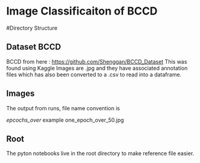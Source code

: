 # Image Classificaiton of BCCD

#Directory Structure

## Dataset BCCD
BCCD from here : https://github.com/Shenggan/BCCD_Dataset
This was found using Kaggle
Images are .jpg and they have associated annotation files which has also been converted to a .csv to read into a dataframe.


## Images
The output from runs, file name convention is

<number of epochs>_epcochs_over_<number of images>
example
one_epoch_over_50.jpg
  
## Root

The pyton notebooks live in the root directory to make reference file easier.
